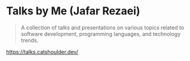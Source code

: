 # Talks by Me (Jafar Rezaei)
> A collection of talks and presentations on various topics related to software development, programming languages, and technology trends.

https://talks.catshoulder.dev/
